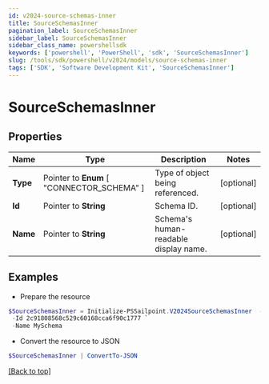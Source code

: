 ```yaml
---
id: v2024-source-schemas-inner
title: SourceSchemasInner
pagination_label: SourceSchemasInner
sidebar_label: SourceSchemasInner
sidebar_class_name: powershellsdk
keywords: ['powershell', 'PowerShell', 'sdk', 'SourceSchemasInner'] 
slug: /tools/sdk/powershell/v2024/models/source-schemas-inner
tags: ['SDK', 'Software Development Kit', 'SourceSchemasInner']
---
```



# SourceSchemasInner

## Properties

Name | Type | Description | Notes
------------ | ------------- | ------------- | -------------
**Type** |  Pointer to  **Enum** [  "CONNECTOR_SCHEMA" ] | Type of object being referenced. | [optional] 
**Id** |  Pointer to **String** | Schema ID. | [optional] 
**Name** |  Pointer to **String** | Schema's human-readable display name. | [optional] 

## Examples

- Prepare the resource
```powershell
$SourceSchemasInner = Initialize-PSSailpoint.V2024SourceSchemasInner  -Type CONNECTOR_SCHEMA `
 -Id 2c91808568c529c60168cca6f90c1777 `
 -Name MySchema
```

- Convert the resource to JSON
```powershell
$SourceSchemasInner | ConvertTo-JSON
```


[[Back to top]](#) 

